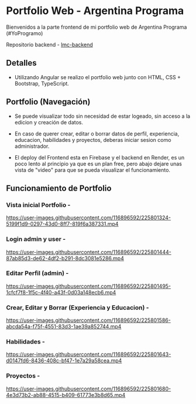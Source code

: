 
# Portfolio Web - Argentina Programa

Bienvenidos a la parte frontend de mi portfolio web de Argentina Programa (#YoProgramo)

Repositorio backend - [lmc-backend](https://github.com/Lmc95/lmc-backend)



## Detalles

* Utilizando Angular se realizo el portfolio web junto con HTML, CSS + Bootstrap, TypeScript.

## Portfolio (Navegación)

* Se puede visualizar todo sin necesidad de estar logeado, sin acceso a la edicion y creación de datos.

* En caso de querer crear, editar o borrar datos de perfil, experiencia, educacion, habilidades y proyectos, deberas iniciar sesion como administrador.

* El deploy del Frontend esta en Firebase y el backend en Render, es un poco lento al principio ya que es un plan free, pero abajo dejare unas vista de "video" para que se pueda visualizar el funcionamiento.

## Funcionamiento de Portfolio

### Vista inicial Portfolio -
https://user-images.githubusercontent.com/116896592/225801324-5199f1d9-0297-43d0-8ff7-819f6a387331.mp4

### Login admin y user -
https://user-images.githubusercontent.com/116896592/225801444-87ab85d3-de62-4df2-b291-8dc3081e5286.mp4

### Editar Perfil (admin) -
https://user-images.githubusercontent.com/116896592/225801495-1cfcf7f8-1f5c-4f40-a43f-0d03a148ecb6.mp4

### Crear, Editar y Borrar (Experiencia y Educacion) -
https://user-images.githubusercontent.com/116896592/225801586-abcda54a-f75f-4551-83d3-1ae39a852744.mp4

### Habilidades -
https://user-images.githubusercontent.com/116896592/225801643-d0147fd6-8436-408c-bf47-1e7a29a58cea.mp4

### Proyectos -
https://user-images.githubusercontent.com/116896592/225801680-4e3d73b2-ab88-4515-b409-61773e3b8d65.mp4





